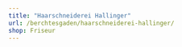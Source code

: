 ```yaml
---
title: "Haarschneiderei Hallinger"
url: /berchtesgaden/haarschneiderei-hallinger/
shop: Friseur
---
```

